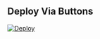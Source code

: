 
## Deploy Via Buttons

[![Deploy](https://www.herokucdn.com/deploy/button.svg)](https://www.heroku.com/deploy?template=https://github.com)


